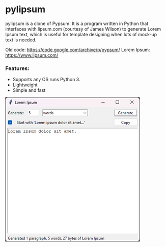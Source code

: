 # pylipsum
pylipsum is a clone of Pypsum. 
It is a program written in Python that interfaces with lipsum.com (courtesy of James Wilson) to generate Lorem Ipsum text, which is useful for template designing when lots of mock-up text is needed.

Old code: https://code.google.com/archive/p/pypsum/
Lorem Ipsum: https://www.lipsum.com/

### Features:
+ Supports any OS runs Python 3.
+ Lightweight
+ Simple and fast

![Screenshot of pylipsum](https://raw.githubusercontent.com/adamtcdev/pylipsum/main/demo.png)
